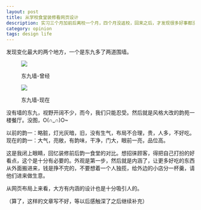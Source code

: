 ```yaml
---
layout: post
title: 从学校食堂装修看网页设计
description: 实习三个月加前后离校一个月，四个月没返校，回来之后，才发现很多好事都没有碰上，当初最不想去的韵苑一楼也华丽丽的换了新面孔。
category: opinion
tags: design life
---
```


发现变化最大的两个地方，一个是东九多了两道围墙。

<figure>
<a href="{{ site.repo }}/images/blog-article-images/opinion/dongjiu-old.jpg" target="_blank"><img src="{{ site.repo }}/images/blog-article-images/opinion/dongjiu-old.jpg" /></a>
<p>东九墙-曾经</p>
</figure>
<figure>
<a href="{{ site.repo }}/images/blog-article-images/opinion/dongjiu-now.jpg" target="_blank"><img src="{{ site.repo }}/images/blog-article-images/opinion/dongjiu-now.jpg" /></a>
<p>东九墙-现在</p>
</figure>

没有墙的东九，视野开阔不少，而今，我们只能忍受。然后就是风格大改的韵苑一楼餐厅。没图，O(∩_∩)O~

以前的韵一：略脏，灯光灰暗，旧，没有生气，布局不合理，贵，人多，不好吃。<br />现在的韵一：大气，亮敞，有韵味，干净，门大，眼前一亮，品位高。

这是我闭上眼睛，回忆装修前后韵一食堂的对比。想招徕顾客，得把自己打扮的好看点，这个是十分有必要的。外观是第一步，然后就是内涵了，让更多好吃的东西从外面搬进来，钱是挣不完的，不要想着一个人独揽，给外边的小店分一杯羹，请他们进来做生意。

从网页布局上来看，大方有内涵的设计也是十分吸引人的。

（算了，这样的文章写不好，等以后感触深了之后继续补充）

